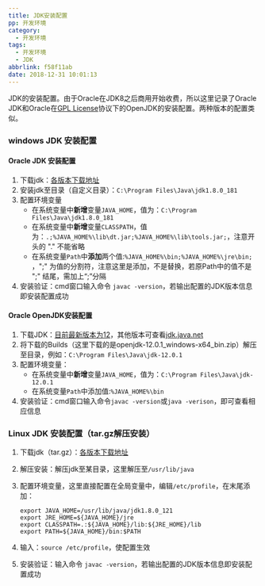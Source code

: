 ```yaml
---
title: JDK安装配置
pp: 开发环境
category:
  - 开发环境
tags:
  - 开发环境
  - JDK
abbrlink: f58f11ab
date: 2018-12-31 10:01:13
---
```




JDK的安装配置。由于Oracle在JDK8之后商用开始收费，所以这里记录了Oracle JDK和Oracle在[GPL License](https://openjdk.java.net/legal/gplv2+ce.html)协议下的OpenJDK的安装配置。两种版本的配置类似。

<!-- more -->

### windows JDK 安装配置

#### Oracle JDK 安装配置

1. 下载jdk：[各版本下载地址](https://www.oracle.com/technetwork/java/javase/archive-139210.html)
2. 安装jdk至目录（自定义目录）：`C:\Program Files\Java\jdk1.8.0_181`
3. 配置环境变量
   * 在系统变量中**新增**变量`JAVA_HOME`，值为：`C:\Program Files\Java\jdk1.8.0_181`
   * 在系统变量中**新增**变量`CLASSPATH`，值为：`.;%JAVA_HOME%\lib\dt.jar;%JAVA_HOME%\lib\tools.jar;`，注意开头的 "." 不能省略
   * 在系统变量`Path`中**添加**两个值:`%JAVA_HOME%\bin;%JAVA_HOME%\jre\bin; `，";" 为值的分割符，注意这里是添加，不是替换，若原Path中的值不是 ";" 结尾，需加上“;”分隔
4. 安装验证：cmd窗口输入命令 `javac -version`，若输出配置的JDK版本信息即安装配置成功



#### Oracle OpenJDK安装配置

1. 下载JDK：[目前最新版本为12](http://jdk.java.net/12/)，其他版本可查看[jdk.java.net](http://jdk.java.net)
2. 将下载的Builds（这里下载的是openjdk-12.0.1_windows-x64_bin.zip）解压至目录，例如：`C:\Program Files\Java\jdk-12.0.1`
3. 配置环境变量：
   * 在系统变量中**新增**变量`JAVA_HOME`，值为：`C:\Program Files\Java\jdk-12.0.1`
   * 在系统变量`Path`中添加值:`%JAVA_HOME%\bin`
4. 安装验证：cmd窗口输入命令`javac -version`或`java -verison`，即可查看相应信息



### Linux JDK 安装配置（tar.gz解压安装）

1. 下载jdk（tar.gz）：[各版本下载地址](https://www.oracle.com/technetwork/java/javase/archive-139210.html)

2. 解压安装：解压jdk至某目录，这里解压至`/usr/lib/java`

3. 配置环境变量，这里直接配置在全局变量中，编辑`/etc/profile`，在末尾添加：

   ```
   export JAVA_HOME=/usr/lib/java/jdk1.8.0_121
   export JRE_HOME=${JAVA_HOME}/jre
   export CLASSPATH=.:${JAVA_HOME}/lib:${JRE_HOME}/lib
   export PATH=${JAVA_HOME}/bin:$PATH 
   ```

4. 输入：`source /etc/profile`，使配置生效

5. 安装验证：输入命令 `javac -version`，若输出配置的JDK版本信息即安装配置成功

   
